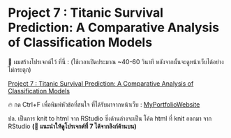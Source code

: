 # Project 7 : Titanic Survival Prediction: A Comparative Analysis of Classification Models

📍 ผมสร้างโปรเจกต์ไว้ ที่นี่ : (ใช้เวลาเปิดประมาณ ~40-60 วินาที หลังจากนั้นจะดูหน้าเว็บได้อย่างไม่กระตุก)

[Project 7 : Titanic Survival Prediction: A Comparative Analysis of Classification Models](https://phubordin.github.io/My-Portfolio-Website/P07-Titanic-Survival-Prediction-A-Comparative-Analysis-of-Classification-Models%2022.54.56.html)  

🔥 กด Ctrl+F เพื่อพิมพ์หัวข้อที่สนใจ ที่ได้รับมาจากหน้าเว็บ : [MyPortfolioWebsite](https://phubordin.github.io/My-Portfolio-Website/project_titanic_glm_dsb10.html)

ปล. เป็นการ knit to html จาก RStudio ซึ่งด้านล่างจะเป็น โค้ด html ที่ knit ออกมา จาก RStudio **(📌 แนะนำให้ดูโปรเจกต์ที่ 7 ได้จากลิงก์ด้านบน)**
